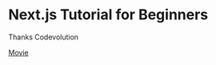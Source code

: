# Next.js Tutorial for Beginners

Thanks Codevolution

[Movie](https://www.youtube.com/playlist?list=PLC3y8-rFHvwgC9mj0qv972IO5DmD-H0ZH)
